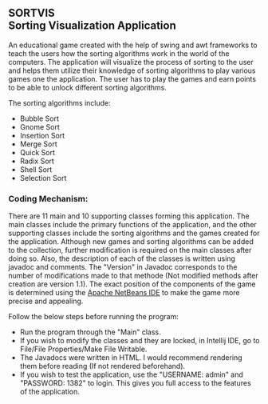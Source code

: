 <h2>SORTVIS<br>Sorting Visualization Application</h2>

An educational game created with the help of swing and awt 
frameworks to teach the users how the sorting algorithms work in the 
world of the computers. The application will visualize the process of sorting 
to the user and helps them utilize their knowledge of sorting algorithms
to play various games one the application. The user has to play the games 
and earn points to be able to unlock different sorting algorithms. 

The sorting algorithms include:
* Bubble Sort
* Gnome Sort
* Insertion Sort
* Merge Sort
* Quick Sort
* Radix Sort
* Shell Sort
* Selection Sort

<h3>Coding Mechanism:</h3>
There are 11 main and 10 supporting classes forming this application.
The main classes include the primary functions of the application, and 
the other supporting classes include the sorting algorithms and the
games created for the application. Although new games and sorting 
algorithms can be added to the collection, further modification is required
on the main classes after doing so. Also, the description of each of the classes
is written using javadoc and comments. The "Version" in Javadoc corresponds to
the number of modifications made to that methode (Not modified methods after creation are version 1.1).
The exact position of the components of the game is determined using the <a href="https://netbeans.apache.org">Apache NetBeans IDE</a>
to make the game more precise and appealing.

Follow the below steps before running the 
program:
* Run the program through the "Main" class.
* If you wish to modify the classes and they are locked, in Intellij IDE, go to
  File/File Properties/Make File Writable.
* The Javadocs were written in HTML. I would recommend rendering them before reading (If not rendered beforehand).
* If you wish to test the application, use the "USERNAME: admin" and "PASSWORD: 1382" to login. This gives you full access to the features of the application.

